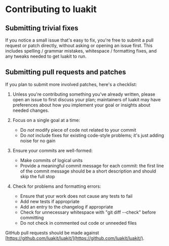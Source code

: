 # Contributing to luakit

## Submitting trivial fixes

If you notice a small issue that's easy to fix, you're free to submit
a pull request or patch directly, without asking or opening an issue
first. This includes spelling / grammar mistakes, whitespace /
formatting fixes, and any tweaks needed to get luakit to run.

## Submitting pull requests and patches

If you plan to submit more involved patches, here's a checklist:

1. Unless you're contributing something you've already written, please
   open an issue to first discuss your plan; maintainers of luakit may have
   preferences about how you implement your goal or insights about needed
   changes.

2. Focus on a single goal at a time:
	- Do _not_ modify piece of code not related to your commit
	- Do _not_ include fixes for existing code-style problems; it's just adding noise for no gain

3. Ensure your commits are well-formed:
	- Make commits of logical units
    - Provide a meaningful commit message for each commit: the first line
      of the commit message should be a short description and should skip the
      full stop

4. Check for problems and formatting errors:
	- Ensure that your work does not cause any tests to fail
	- Add new tests if appropriate
	- Add an entry to the changelog if appropriate
	- Check for unnecessary whitespace with "git diff --check" before committing
	- Do not check in commented out code or unneeded files

GitHub pull requests should be made against [https://github.com/luakit/luakit/](https://github.com/luakit/luakit/).
